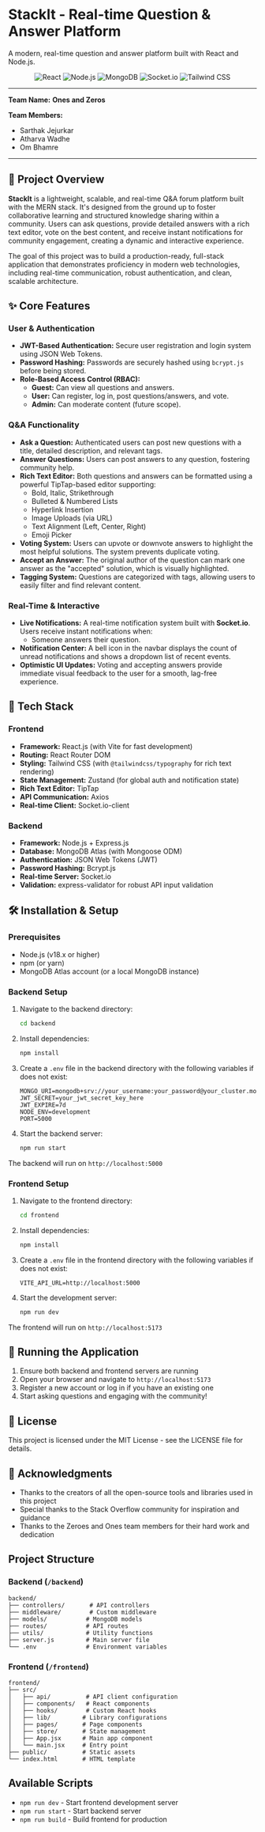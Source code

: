 # StackIt - Real-time Question & Answer Platform

A modern, real-time question and answer platform built with React and Node.js.

<div align="center">
  <img src="https://img.shields.io/badge/React-20232A?style=for-the-badge&logo=react&logoColor=61DAFB" alt="React">
  <img src="https://img.shields.io/badge/Node.js-339933?style=for-the-badge&logo=nodedotjs&logoColor=white" alt="Node.js">
  <img src="https://img.shields.io/badge/MongoDB-4EA94B?style=for-the-badge&logo=mongodb&logoColor=white" alt="MongoDB">
  <img src="https://img.shields.io/badge/Socket.io-010101?&style=for-the-badge&logo=socketdotio&logoColor=white" alt="Socket.io">
  <img src="https://img.shields.io/badge/Tailwind_CSS-38B2AC?style=for-the-badge&logo=tailwind-css&logoColor=white" alt="Tailwind CSS">
</div>

---

**Team Name:** **Ones and Zeros**

**Team Members:**
*   Sarthak Jejurkar
*   Atharva Wadhe
*   Om Bhamre

---

## 📖 Project Overview

**StackIt** is a lightweight, scalable, and real-time Q&A forum platform built with the MERN stack. It's designed from the ground up to foster collaborative learning and structured knowledge sharing within a community. Users can ask questions, provide detailed answers with a rich text editor, vote on the best content, and receive instant notifications for community engagement, creating a dynamic and interactive experience.

The goal of this project was to build a production-ready, full-stack application that demonstrates proficiency in modern web technologies, including real-time communication, robust authentication, and clean, scalable architecture.

## ✨ Core Features

### User & Authentication
*   **JWT-Based Authentication:** Secure user registration and login system using JSON Web Tokens.
*   **Password Hashing:** Passwords are securely hashed using `bcrypt.js` before being stored.
*   **Role-Based Access Control (RBAC):**
    *   **Guest:** Can view all questions and answers.
    *   **User:** Can register, log in, post questions/answers, and vote.
    *   **Admin:** Can moderate content (future scope).

### Q&A Functionality
*   **Ask a Question:** Authenticated users can post new questions with a title, detailed description, and relevant tags.
*   **Answer Questions:** Users can post answers to any question, fostering community help.
*   **Rich Text Editor:** Both questions and answers can be formatted using a powerful TipTap-based editor supporting:
    *   Bold, Italic, Strikethrough
    *   Bulleted & Numbered Lists
    *   Hyperlink Insertion
    *   Image Uploads (via URL)
    *   Text Alignment (Left, Center, Right)
    *   Emoji Picker
*   **Voting System:** Users can upvote or downvote answers to highlight the most helpful solutions. The system prevents duplicate voting.
*   **Accept an Answer:** The original author of the question can mark one answer as the "accepted" solution, which is visually highlighted.
*   **Tagging System:** Questions are categorized with tags, allowing users to easily filter and find relevant content.

### Real-Time & Interactive
*   **Live Notifications:** A real-time notification system built with **Socket.io**. Users receive instant notifications when:
    *   Someone answers their question.
*   **Notification Center:** A bell icon in the navbar displays the count of unread notifications and shows a dropdown list of recent events.
*   **Optimistic UI Updates:** Voting and accepting answers provide immediate visual feedback to the user for a smooth, lag-free experience.

## 🚀 Tech Stack

### Frontend
*   **Framework:** React.js (with Vite for fast development)
*   **Routing:** React Router DOM
*   **Styling:** Tailwind CSS (with `@tailwindcss/typography` for rich text rendering)
*   **State Management:** Zustand (for global auth and notification state)
*   **Rich Text Editor:** TipTap
*   **API Communication:** Axios
*   **Real-time Client:** Socket.io-client

### Backend
*   **Framework:** Node.js + Express.js
*   **Database:** MongoDB Atlas (with Mongoose ODM)
*   **Authentication:** JSON Web Tokens (JWT)
*   **Password Hashing:** Bcrypt.js
*   **Real-time Server:** Socket.io
*   **Validation:** express-validator for robust API input validation

## 🛠️ Installation & Setup

### Prerequisites
*   Node.js (v18.x or higher)
*   npm (or yarn)
*   MongoDB Atlas account (or a local MongoDB instance)

### Backend Setup

1. Navigate to the backend directory:
   ```bash
   cd backend
   ```

2. Install dependencies:
   ```bash
   npm install
   ```

3. Create a `.env` file in the backend directory with the following variables if does not exist:
   ```env
   MONGO_URI=mongodb+srv://your_username:your_password@your_cluster.mongodb.net/your_database
   JWT_SECRET=your_jwt_secret_key_here
   JWT_EXPIRE=7d
   NODE_ENV=development
   PORT=5000
   ```

4. Start the backend server:
   ```bash
   npm run start
   ```

The backend will run on `http://localhost:5000`

### Frontend Setup

1. Navigate to the frontend directory:
   ```bash
   cd frontend
   ```

2. Install dependencies:
   ```bash
   npm install
   ```

3. Create a `.env` file in the frontend directory with the following variables if does not exist:
   ```env
   VITE_API_URL=http://localhost:5000
   ```

4. Start the development server:
   ```bash
   npm run dev
   ```

The frontend will run on `http://localhost:5173`

## 🚀 Running the Application

1. Ensure both backend and frontend servers are running
2. Open your browser and navigate to `http://localhost:5173`
3. Register a new account or log in if you have an existing one
4. Start asking questions and engaging with the community!

## 📝 License

This project is licensed under the MIT License - see the LICENSE file for details.

## 🙏 Acknowledgments

*   Thanks to the creators of all the open-source tools and libraries used in this project
*   Special thanks to the Stack Overflow community for inspiration and guidance
*   Thanks to the Zeroes and Ones team members for their hard work and dedication

## Project Structure

### Backend (`/backend`)
```
backend/
├── controllers/       # API controllers
├── middleware/        # Custom middleware
├── models/           # MongoDB models
├── routes/           # API routes
├── utils/            # Utility functions
├── server.js         # Main server file
└── .env              # Environment variables
```

### Frontend (`/frontend`)
```
frontend/
├── src/
│   ├── api/          # API client configuration
│   ├── components/   # React components
│   ├── hooks/        # Custom React hooks
│   ├── lib/         # Library configurations
│   ├── pages/       # Page components
│   ├── store/       # State management
│   ├── App.jsx      # Main app component
│   └── main.jsx     # Entry point
├── public/          # Static assets
└── index.html       # HTML template
```

## Available Scripts

- `npm run dev` - Start frontend development server
- `npm run start` - Start backend server
- `npm run build` - Build frontend for production

